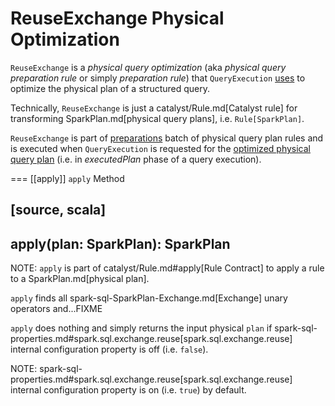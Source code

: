 # ReuseExchange Physical Optimization

`ReuseExchange` is a *physical query optimization* (aka _physical query preparation rule_ or simply _preparation rule_) that `QueryExecution` [uses](../QueryExecution.md#preparations) to optimize the physical plan of a structured query.

Technically, `ReuseExchange` is just a catalyst/Rule.md[Catalyst rule] for transforming SparkPlan.md[physical query plans], i.e. `Rule[SparkPlan]`.

`ReuseExchange` is part of [preparations](../QueryExecution.md#preparations) batch of physical query plan rules and is executed when `QueryExecution` is requested for the [optimized physical query plan](../QueryExecution.md#executedPlan) (i.e. in *executedPlan* phase of a query execution).

=== [[apply]] `apply` Method

[source, scala]
----
apply(plan: SparkPlan): SparkPlan
----

NOTE: `apply` is part of catalyst/Rule.md#apply[Rule Contract] to apply a rule to a SparkPlan.md[physical plan].

`apply` finds all spark-sql-SparkPlan-Exchange.md[Exchange] unary operators and...FIXME

`apply` does nothing and simply returns the input physical `plan` if spark-sql-properties.md#spark.sql.exchange.reuse[spark.sql.exchange.reuse] internal configuration property is off (i.e. `false`).

NOTE: spark-sql-properties.md#spark.sql.exchange.reuse[spark.sql.exchange.reuse] internal configuration property is on (i.e. `true`) by default.
